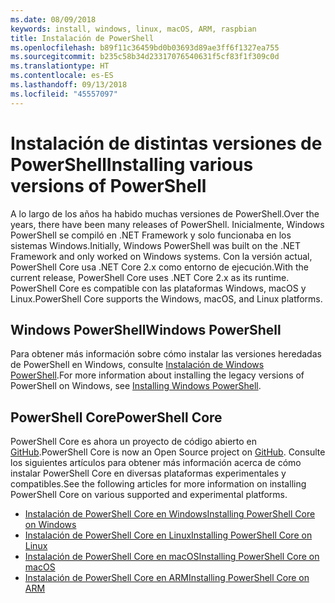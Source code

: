 ```yaml
---
ms.date: 08/09/2018
keywords: install, windows, linux, macOS, ARM, raspbian
title: Instalación de PowerShell
ms.openlocfilehash: b89f11c36459bd0b03693d89ae3ff6f1327ea755
ms.sourcegitcommit: b235c58b34d23317076540631f5cf83f1f309c0d
ms.translationtype: HT
ms.contentlocale: es-ES
ms.lasthandoff: 09/13/2018
ms.locfileid: "45557097"
---
```

# <a name="installing-various-versions-of-powershell"></a><span data-ttu-id="12e51-103">Instalación de distintas versiones de PowerShell</span><span class="sxs-lookup"><span data-stu-id="12e51-103">Installing various versions of PowerShell</span></span>

<span data-ttu-id="12e51-104">A lo largo de los años ha habido muchas versiones de PowerShell.</span><span class="sxs-lookup"><span data-stu-id="12e51-104">Over the years, there have been many releases of PowerShell.</span></span> <span data-ttu-id="12e51-105">Inicialmente, Windows PowerShell se compiló en .NET Framework y solo funcionaba en los sistemas Windows.</span><span class="sxs-lookup"><span data-stu-id="12e51-105">Initially, Windows PowerShell was built on the .NET Framework and only worked on Windows systems.</span></span> <span data-ttu-id="12e51-106">Con la versión actual, PowerShell Core usa .NET Core 2.x como entorno de ejecución.</span><span class="sxs-lookup"><span data-stu-id="12e51-106">With the current release, PowerShell Core uses .NET Core 2.x as its runtime.</span></span> <span data-ttu-id="12e51-107">PowerShell Core es compatible con las plataformas Windows, macOS y Linux.</span><span class="sxs-lookup"><span data-stu-id="12e51-107">PowerShell Core supports the Windows, macOS, and Linux platforms.</span></span>

## <a name="windows-powershell"></a><span data-ttu-id="12e51-108">Windows PowerShell</span><span class="sxs-lookup"><span data-stu-id="12e51-108">Windows PowerShell</span></span>

<span data-ttu-id="12e51-109">Para obtener más información sobre cómo instalar las versiones heredadas de PowerShell en Windows, consulte [Instalación de Windows PowerShell](installing-windows-powershell.md).</span><span class="sxs-lookup"><span data-stu-id="12e51-109">For more information about installing the legacy versions of PowerShell on Windows, see [Installing Windows PowerShell](installing-windows-powershell.md).</span></span>

## <a name="powershell-core"></a><span data-ttu-id="12e51-110">PowerShell Core</span><span class="sxs-lookup"><span data-stu-id="12e51-110">PowerShell Core</span></span>

<span data-ttu-id="12e51-111">PowerShell Core es ahora un proyecto de código abierto en [GitHub](https://github.com/powershell/powershell).</span><span class="sxs-lookup"><span data-stu-id="12e51-111">PowerShell Core is now an Open Source project on [GitHub](https://github.com/powershell/powershell).</span></span>
<span data-ttu-id="12e51-112">Consulte los siguientes artículos para obtener más información acerca de cómo instalar PowerShell Core en diversas plataformas experimentales y compatibles.</span><span class="sxs-lookup"><span data-stu-id="12e51-112">See the following articles for more information on installing PowerShell Core on various supported and experimental platforms.</span></span>

- [<span data-ttu-id="12e51-113">Instalación de PowerShell Core en Windows</span><span class="sxs-lookup"><span data-stu-id="12e51-113">Installing PowerShell Core on Windows</span></span>](Installing-PowerShell-Core-on-Windows.md)
- [<span data-ttu-id="12e51-114">Instalación de PowerShell Core en Linux</span><span class="sxs-lookup"><span data-stu-id="12e51-114">Installing PowerShell Core on Linux</span></span>](Installing-PowerShell-Core-on-Linux.md)
- [<span data-ttu-id="12e51-115">Instalación de PowerShell Core en macOS</span><span class="sxs-lookup"><span data-stu-id="12e51-115">Installing PowerShell Core on macOS</span></span>](Installing-PowerShell-Core-on-macOS.md)
- [<span data-ttu-id="12e51-116">Instalación de PowerShell Core en ARM</span><span class="sxs-lookup"><span data-stu-id="12e51-116">Installing PowerShell Core on ARM</span></span>](PowerShell-Core-on-ARM.md)

